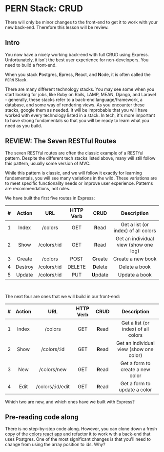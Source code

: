 # PERN Stack: CRUD

There will only be minor changes to the front-end to get it to work with your new back-end. Therefore this lesson will be review.

## Intro

You now have a nicely working back-end with full CRUD using Express. Unfortunately, it isn't the best user experience for non-developers. You need to build a front-end.

When you stack **P**ostgres, **E**press, **R**eact, and **N**ode, it is often called the `PERN` Stack.

There are many different technology stacks. You may see some when you start looking for jobs, like Ruby on Rails, LAMP, MEAN, Django, and Laravel - generally, these stacks refer to a back-end language/framework, a database, and some way of rendering views. As you encounter these stacks, google them as needed. It will be improbable that you will have worked with every technology listed in a stack. In tech, it's more important to have strong fundamentals so that you will be ready to learn what you need as you build.

## REVIEW: The Seven RESTful Routes

The seven RESTful routes are often the classic example of a RESTful pattern. Despite the different tech stacks listed above, many will still follow this pattern, usually some version of MVC.

While this pattern is classic, and we will follow it exactly for learning fundamentals, you will see many variations in the wild. These variations are to meet specific functionality needs or improve user experience. Patterns are recommendations, not rules.

We have built the first five routes in Express:

|  #  | Action  |     URL     | HTTP Verb |    CRUD    |              Description              |
| :-: | :-----: | :---------: | :-------: | :--------: | :-----------------------------------: |
|  1  |  Index  |   /colors   |    GET    |  **R**ead  |  Get a list (or index) of all colors  |
|  2  |  Show   | /colors/:id |    GET    |  **R**ead  | Get an individual view (show one log) |
|  3  | Create  |   /colors   |   POST    | **C**reate |           Create a new book           |
|  4  | Destroy | /colors/:id |  DELETE   | **D**elete |             Delete a book             |
|  5  | Update  | /colors/:id |    PUT    | **U**pdate |             Update a book             |

<br />

The next four are ones that we will build in our front-end:

|  #  | Action |       URL        | HTTP Verb |   CRUD   |               Description               |
| :-: | :----: | :--------------: | :-------: | :------: | :-------------------------------------: |
|  1  | Index  |     /colors      |    GET    | **R**ead |   Get a list (or index) of all colors   |
|  2  |  Show  |   /colors/:id    |    GET    | **R**ead | Get an individual view (show one color) |
|  3  |  New   |   /colors/new    |    GET    | **R**ead |    Get a form to create a new color     |
|  4  |  Edit  | /colors/:id/edit |    GET    | **R**ead |      Get a form to update a color       |

Which two are new, and which ones have we built with Express?

## Pre-reading code along

There is no step-by-step code along. However, you can clone down a fresh copy of the [colors react app](https://github.com/pursuit-curriculum-resources/pre-reading-connect-react-demo) and refactor it to work with a back-end that uses Postgres. One of the most significant changes is that you'll need to change from using the array position to ids. Why?
